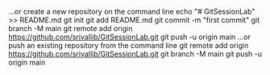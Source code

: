 …or create a new repository on the command line
echo "# GitSessionLab" >> README.md
git init
git add README.md
git commit -m "first commit"
git branch -M main
git remote add origin https://github.com/srivallib/GitSessionLab.git
git push -u origin main
…or push an existing repository from the command line
git remote add origin https://github.com/srivallib/GitSessionLab.git
git branch -M main
git push -u origin main
